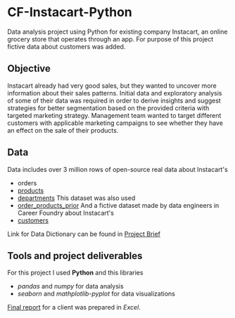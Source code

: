 # CF-Instacart-Python
Data analysis project using Python for existing company Instacart, an online grocery store that operates through an app. For purpose of this project fictive data about customers was added.

## Objective
Instacart already had very good sales, but they wanted to uncover more information about their sales patterns. Initial data and exploratory analysis of some of their data was required in order
to derive insights and suggest strategies for better segmentation based on the provided criteria with targeted marketing strategy. Management team wanted to target different customers with applicable marketing campaigns to see whether they have an effect on the sale of their products.

## Data
Data includes over 3 million rows of open-source real data about Instacart's 
 * orders
 * [products](https://s3.amazonaws.com/coach-courses-us/public/courses/data-immersion/A4/A4_Data_Assets/4.3_orders_products.zip)
 * [departments](https://s3.amazonaws.com/coach-courses-us/public/courses/data-immersion/A4/A4_Data_Assets/4.4_departments.zip)
This dataset was also used
 * [order_products_prior](https://s3.amazonaws.com/coach-courses-us/public/courses/data-immersion/A4/A4_Data_Assets/4.6_orders_products_prior.zip)
And a fictive dataset made by data engineers in Career Foundry about Instacart's
 * [customers](https://s3.amazonaws.com/coach-courses-us/public/courses/data-immersion/A4/A4_Data_Assets/customers.zip)

Link for Data Dictionary can be found in [Project Brief](/Project-Management/Project-Brief.pdf)

## Tools and project deliverables
For this project I used **Python** and this libraries
 * *pandas* and *numpy* for data analysis
 * *seaborn* and *mathplotlib-pyplot* for data visualizations

[Final report](/Send-to-Client/Final-Report.xlsx) for a client was prepared in *Excel*.
